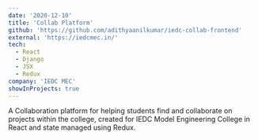 ```yaml
---
date: '2020-12-10'
title: 'Collab Platform'
github: 'https://github.com/adithyaanilkumar/iedc-collab-frontend'
external: 'https://iedcmec.in/'
tech:
  - React
  - Django
  - JSX
  - Redux
company: 'IEDC MEC'
showInProjects: true
---
```


A Collaboration platform for helping students find and collaborate on projects within the college, created for IEDC Model Engineering College in React and state managed using Redux.